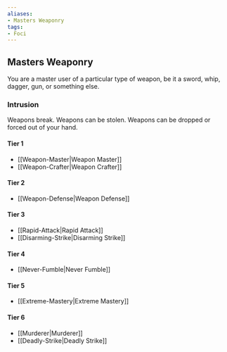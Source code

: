 ```yaml
---
aliases:
- Masters Weaponry
tags:
- Foci
---
```


  
## Masters Weaponry  
You are a master user of a particular type of weapon, be it a sword, whip, dagger, gun, or something else.  
 ### Intrusion  
Weapons break. Weapons can be stolen. Weapons can be dropped or forced out of your hand.   
#### Tier 1    
* [[Weapon-Master|Weapon Master]]  
* [[Weapon-Crafter|Weapon Crafter]]  
#### Tier 2    
* [[Weapon-Defense|Weapon Defense]]  
#### Tier 3    
  - [[Rapid-Attack|Rapid Attack]]  
  - [[Disarming-Strike|Disarming Strike]]  
#### Tier 4    
* [[Never-Fumble|Never Fumble]]  
#### Tier 5    
* [[Extreme-Mastery|Extreme Mastery]]  
#### Tier 6    
  - [[Murderer|Murderer]]  
  - [[Deadly-Strike|Deadly Strike]]